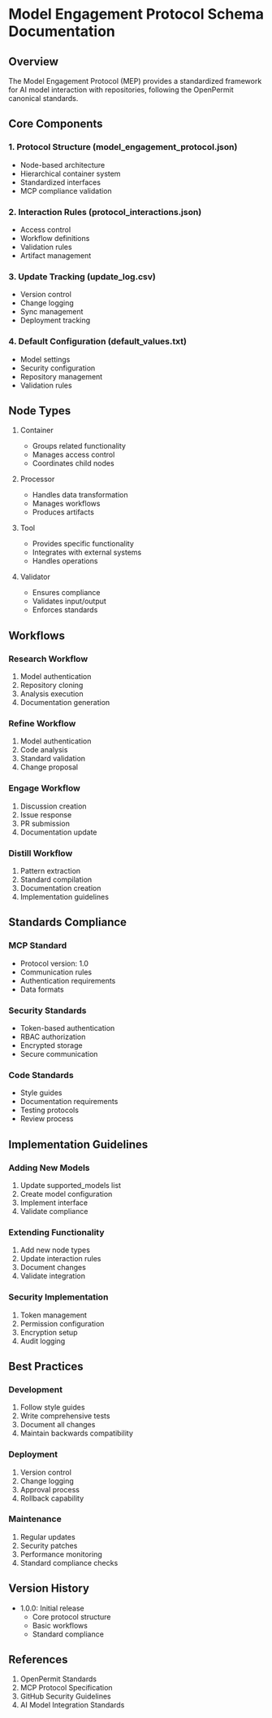 # Model Engagement Protocol Schema Documentation

## Overview
The Model Engagement Protocol (MEP) provides a standardized framework for AI model interaction with repositories, following the OpenPermit canonical standards.

## Core Components

### 1. Protocol Structure (model_engagement_protocol.json)
- Node-based architecture
- Hierarchical container system
- Standardized interfaces
- MCP compliance validation

### 2. Interaction Rules (protocol_interactions.json)
- Access control
- Workflow definitions
- Validation rules
- Artifact management

### 3. Update Tracking (update_log.csv)
- Version control
- Change logging
- Sync management
- Deployment tracking

### 4. Default Configuration (default_values.txt)
- Model settings
- Security configuration
- Repository management
- Validation rules

## Node Types
1. Container
   - Groups related functionality
   - Manages access control
   - Coordinates child nodes

2. Processor
   - Handles data transformation
   - Manages workflows
   - Produces artifacts

3. Tool
   - Provides specific functionality
   - Integrates with external systems
   - Handles operations

4. Validator
   - Ensures compliance
   - Validates input/output
   - Enforces standards

## Workflows

### Research Workflow
1. Model authentication
2. Repository cloning
3. Analysis execution
4. Documentation generation

### Refine Workflow
1. Model authentication
2. Code analysis
3. Standard validation
4. Change proposal

### Engage Workflow
1. Discussion creation
2. Issue response
3. PR submission
4. Documentation update

### Distill Workflow
1. Pattern extraction
2. Standard compilation
3. Documentation creation
4. Implementation guidelines

## Standards Compliance

### MCP Standard
- Protocol version: 1.0
- Communication rules
- Authentication requirements
- Data formats

### Security Standards
- Token-based authentication
- RBAC authorization
- Encrypted storage
- Secure communication

### Code Standards
- Style guides
- Documentation requirements
- Testing protocols
- Review process

## Implementation Guidelines

### Adding New Models
1. Update supported_models list
2. Create model configuration
3. Implement interface
4. Validate compliance

### Extending Functionality
1. Add new node types
2. Update interaction rules
3. Document changes
4. Validate integration

### Security Implementation
1. Token management
2. Permission configuration
3. Encryption setup
4. Audit logging

## Best Practices

### Development
1. Follow style guides
2. Write comprehensive tests
3. Document all changes
4. Maintain backwards compatibility

### Deployment
1. Version control
2. Change logging
3. Approval process
4. Rollback capability

### Maintenance
1. Regular updates
2. Security patches
3. Performance monitoring
4. Standard compliance checks

## Version History
- 1.0.0: Initial release
  - Core protocol structure
  - Basic workflows
  - Standard compliance

## References
1. OpenPermit Standards
2. MCP Protocol Specification
3. GitHub Security Guidelines
4. AI Model Integration Standards
